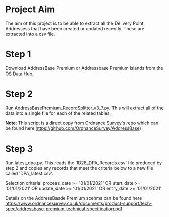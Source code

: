 # Project Aim
The aim of this project is to be able to extract all the Delivery Point Addressess that have been created or updated recently.  These are extracted into a csv file.

# Step 1
Download AddressBase Premium or Addressbase Premium Islands from the OS Data Hub.

# Step 2
Run AddressBasePremium_RecordSplitter_v3_7.py.  This will extract all of the data into a single file for each of the related tables.

**Note**: This script is a direct copy from Ordnance Survey's repo which can be found here https://github.com/OrdnanceSurvey/AddressBase)

# Step 3
Run latest_dpa.py.  This reads the 'ID28_DPA_Records.csv' file produced by step 2 and copies any records that meet the criteria below to a new file called 'DPA_latest.csv'.

Selection criteria: 
process_date >= '01/01/2021' OR
start_date >= '01/01/2021' OR
update_date >= '01/01/2021' OR
entry_date >= '01/01/2021'

Details on the AddressBasde Premium scehma can be found here https://www.ordnancesurvey.co.uk/documents/product-support/tech-spec/addressbase-premium-technical-specification.pdf
